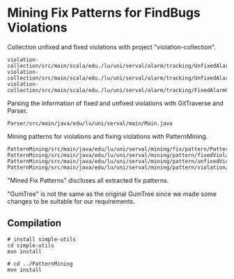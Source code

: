 # Mining Fix Patterns for FindBugs Violations 

Collection unfixed and fixed violations with project "violation-collection".
```
violation-collection/src/main/scala/edu./lu/uni/serval/alarm/tracking/UnfixedAlarmCollector.scala
violation-collection/src/main/scala/edu./lu/uni/serval/alarm/tracking/UnfixedAlarmCollectorByVType.scala
violation-collection/src/main/scala/edu./lu/uni/serval/alarm/tracking/FixedAlarmCollector.scala
```

Parsing the information of fixed and unfixed violations with GitTraverse and Parser.
```
Parser/src/main/java/edu/lu/uni/serval/main/Main.java
```

Mining patterns for violations and fixing violations with PatternMining.
```
PatternMining/src/main/java/edu/lu/uni/serval/mining/fix/pattern/PatternMiner.java
PatternMining/src/main/java/edu/lu/uni/serval/mining/pattern/fixedViolation/PatternMiner.java
PatternMining/src/main/java/edu/lu/uni/serval/mining/pattern/unfixedViolation/PatternMiner.java
PatternMining/src/main/java/edu/lu/uni/serval/mining/pattern/violation/PatternMiner.java
```

"Mined Fix Patterns" discloses all extracted fix patterns.

"GumTree" is not the same as the original GumTree since we made some changes to be suitable for our requirements.

Compilation
----------

```
# install simple-utils
cd simple-utils
mvn install

# cd ../PatternMining
mvn install
```

